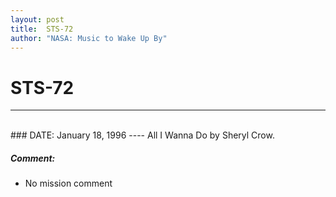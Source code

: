 ```yaml
---
layout: post
title:  STS-72
author: "NASA: Music to Wake Up By"
---
```


# STS-72
----
<br/>
### DATE: January 18, 1996
----
All I Wanna Do by Sheryl Crow.

##### Comment:
* No mission comment
